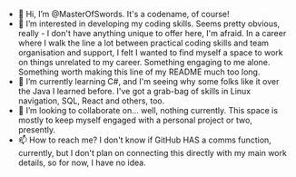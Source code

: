 - 👋 Hi, I’m @MasterOfSwords. It's a codename, of course!
- 👀 I’m interested in developing my coding skills. Seems pretty obvious, really - I don't have anything unique to offer here, I'm afraid. In a career where I walk the line a lot between practical coding skills and team organisation and support, I felt I wanted to find myself a space to work on things unrelated to my career. Something engaging to me alone. Something worth making this line of my README much too long.
- 🌱 I’m currently learning C#, and I'm seeing why some folks like it over the Java I learned before. I've got a grab-bag of skills in Linux navigation, SQL, React and others, too.
- 💞️ I’m looking to collaborate on... well, nothing currently. This space is mostly to keep myself engaged with a personal project or two, presently.
- 📫 How to reach me? I don't know if GitHub HAS a comms function, currently, but I don't plan on connecting this directly with my main work details, so for now, I have no idea.

<!---
MasterOfSwords/MasterOfSwords is a ✨ special ✨ repository because its `README.md` (this file) appears on your GitHub profile.
You can click the Preview link to take a look at your changes.
--->
